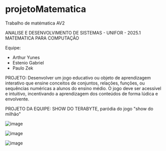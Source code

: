 # projetoMatematica
Trabalho de matématica AV2

ANALISE E DESENVOLVIMENTO DE SISTEMAS - UNIFOR - 2025.1
MATEMATICA PARA COMPUTAÇÃO

Equipe: 
- Arthur Yunes 
- Estenio Gabriel
- Paulo Zek

PROJETO: Desenvolver um jogo educativo ou objeto de aprendizagem interativo que
ensine conceitos de conjuntos, relações, funções, ou sequências numéricas a alunos do ensino
médio. O jogo deve ser acessível e intuitivo, incentivando a aprendizagem dos conteúdos de
forma lúdica e envolvente.

PROJETO DA EQUIPE: SHOW DO TERABYTE, paródia do jogo "show do milhão"

![image](https://github.com/user-attachments/assets/c580b0fd-cf7e-413b-9ac1-f0b7f180b7ba)

![image](https://github.com/user-attachments/assets/e5c0cd66-81e9-4a9f-b8d7-663c0db0cd0e)

![image](https://github.com/user-attachments/assets/c94daa47-5c5d-4efd-a9fc-d03143f5c2b7)
